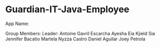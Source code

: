 # Guardian-IT-Java-Employee

App Name: 

Group Members:
Leader: Antoine Gavril Escarcha
Ayesha Eia Kjield Sia
Jennifer Bacatio
Martela Nyzza Castro
Daniel Aguilar
Joey Petrola

